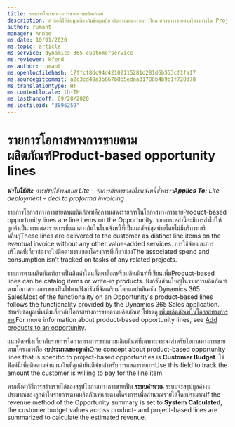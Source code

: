 ```yaml
---
title: รายการโอกาสทางการขายตามผลิตภัณฑ์
description: หัวข้อนี้ให้ข้อมูลเกี่ยวกับข้อมูลเกี่ยวกับการแสดงรายการโอกาสทางการขายตามโครงการใน Project Operations
author: rumant
manager: Annbe
ms.date: 10/01/2020
ms.topic: article
ms.service: dynamics-365-customerservice
ms.reviewer: kfend
ms.author: rumant
ms.openlocfilehash: 17ffcf8dc94d42102115281d281d6b553cf1fa17
ms.sourcegitcommit: a2c3cd49a3b667b8b5edaa31788b4b9b1f728d78
ms.translationtype: HT
ms.contentlocale: th-TH
ms.lasthandoff: 09/28/2020
ms.locfileid: "3896259"
---
```

# <a name="product-based-opportunity-lines"></a><span data-ttu-id="b6fb0-103">รายการโอกาสทางการขายตามผลิตภัณฑ์</span><span class="sxs-lookup"><span data-stu-id="b6fb0-103">Product-based opportunity lines</span></span>

<span data-ttu-id="b6fb0-104">_**นำไปใช้กับ:** การปรับใช้งานแบบ Lite - จัดการกับการออกใบแจ้งหนี้ชั่วคราว_</span><span class="sxs-lookup"><span data-stu-id="b6fb0-104">_**Applies To:** Lite deployment - deal to proforma invoicing_</span></span>

<span data-ttu-id="b6fb0-105">รายการโอกาสทางการขายตามผลิตภัณฑ์คือการแสดงรายการในโอกาสทางการขาย</span><span class="sxs-lookup"><span data-stu-id="b6fb0-105">Product-based opportunity lines are line items on the Opportunity.</span></span> <span data-ttu-id="b6fb0-106">รายการเหล่านี้จะมีการส่งไปให้ลูกค้าเป็นการแสดงรายการที่แตกต่างกันในใบแจ้งหนี้ที่เป็นผลลัพธ์สุดท้ายโดยไม่มีบริการเสริมอื่นๆ</span><span class="sxs-lookup"><span data-stu-id="b6fb0-106">These lines are delivered to the customer as distinct line items on the eventual invoice without any other value-added services.</span></span> <span data-ttu-id="b6fb0-107">การใช้จ่ายและการบริโภคที่เกี่ยวข้องจะไม่ติดตามงานของโครงการที่เกี่ยวข้อง</span><span class="sxs-lookup"><span data-stu-id="b6fb0-107">The associated spend and consumption isn't tracked on tasks of any related projects.</span></span>

<span data-ttu-id="b6fb0-108">รายการตามผลิตภัณฑ์อาจเป็นสินค้าในแค็ตตาล็อกหรือผลิตภัณฑ์ที่เขียนเพิ่ม</span><span class="sxs-lookup"><span data-stu-id="b6fb0-108">Product-based lines can be catalog items or write-in products.</span></span> <span data-ttu-id="b6fb0-109">ฟังก์ชันส่วนใหญ่ในรายการผลิตภัณฑ์ตามโอกาสทางการขายเป็นไปตามฟังก์ชันที่จัดเตรียมโดยแอปพลิเคชัน Dynamics 365 Sales</span><span class="sxs-lookup"><span data-stu-id="b6fb0-109">Most of the functionality on an Opportunity's product-based lines follows the functionality provided by the Dynamics 365 Sales application.</span></span> <span data-ttu-id="b6fb0-110">สำหรับข้อมูลเพิ่มเติมเกี่ยวกับโอกาสทางการขายตามผลิตภัณฑ์ โปรดดู [เพิ่มผลิตภัณฑ์ในโอกาสทางการขาย](https://docs.microsoft.com/dynamics365/sales-enterprise/add-products-opportunity)</span><span class="sxs-lookup"><span data-stu-id="b6fb0-110">For more information about product-based opportunity lines, see [Add products to an opportunity](https://docs.microsoft.com/dynamics365/sales-enterprise/add-products-opportunity).</span></span>

<span data-ttu-id="b6fb0-111">แนวคิดหนึ่งเกี่ยวกับรายการโอกาสทางการขายตามผลิตภัณฑ์ที่เฉพาะเจาะจงสำหรับโอกาสทางการขายตามโครงการคือ **งบประมาณของลูกค้า**</span><span class="sxs-lookup"><span data-stu-id="b6fb0-111">One concept about product-based opportunity lines that is specific to project-based opportunities is **Customer Budget**.</span></span> <span data-ttu-id="b6fb0-112">ใช้ฟิลด์นี้เพื่อติดตามจำนวนเงินที่ลูกค้ายินดีจ่ายสำหรับการแสดงรายการ</span><span class="sxs-lookup"><span data-stu-id="b6fb0-112">Use this field to track the amount the customer is willing to pay for the line item.</span></span>

<span data-ttu-id="b6fb0-113">หากตั้งค่าวิธีการสร้างรายได้ของสรุปโอกาสทางการขายเป็น **ระบบคำนวณ** ระบบจะสรุปมูลค่างบประมาณของลูกค้าในรายการตามผลิตภัณฑ์และตามโครงการเพื่อคำนวณรายได้โดยประมาณ</span><span class="sxs-lookup"><span data-stu-id="b6fb0-113">If the revenue method of the Opportunity summary is set to **System Calculated**, the customer budget values across product- and project-based lines are summarized to calculate the estimated revenue.</span></span>
